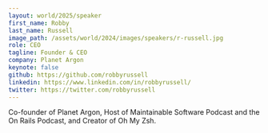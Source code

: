```yaml
---
layout: world/2025/speaker
first_name: Robby
last_name: Russell
image_path: /assets/world/2024/images/speakers/r-russell.jpg
role: CEO
tagline: Founder & CEO
company: Planet Argon
keynote: false
github: https://github.com/robbyrussell
linkedin: https://www.linkedin.com/in/robbyrussell/
twitter: https://twitter.com/robbyrussell
---
```


Co-founder of Planet Argon, Host of Maintainable Software Podcast and the On Rails Podcast, and Creator of Oh My Zsh.

